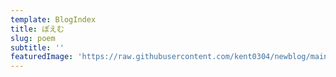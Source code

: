 ```yaml
---
template: BlogIndex
title: ぽえむ
slug: poem
subtitle: ''
featuredImage: 'https://raw.githubusercontent.com/kent0304/newblog/main/content/postCategories/black.jpg'
---
```


